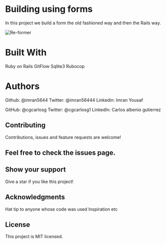 # Building using forms

In this project we build a form the old fashioned way and then the Rails way.

![Re-former]()

# Built With

Ruby on Rails
GitFlow
Sqlite3
Rubocop

# Authors

Github: @imran5644
Twitter: @imran56444
Linkedin: Imran Yousaf

GitHub: @cgcarlosg
Twitter: @cgcarlosg1
LinkedIn: Carlos albenio gutierrez

## Contributing
Contributions, issues and feature requests are welcome!

## Feel free to check the issues page.

## Show your support
Give a star if you like this project!

## Acknowledgments
Hat tip to anyone whose code was used
Inspiration
etc

## License
This project is MIT licensed.
